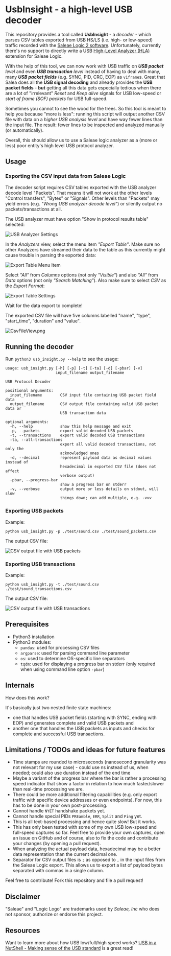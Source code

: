 # UsbInsight - a high-level USB decoder

This repository provides a tool called **UsbInsight** - a _decoder_ - which parses CSV tables exported from USB HS/LS (i.e. high- or low-speed) traffic recorded with the [Saleae Logic 2 software](https://www.saleae.com/pages/downloads). Unfortunately, currently there's no support to directly write a USB [High-Level Analyzer (HLA)](https://support.saleae.com/extensions/high-level-analyzer-extensions) extension for Saleae Logic.

With the help of this tool, we can now work with USB traffic on _**USB packet** level_ and even _**USB transaction** level_ instead of having to deal with many, many _**USB packet fields**_ (e.g. SYNC, PID, CRC, EOP) as `v1frame`s. Great that Salea does all the **USB signal decoding** and already provides the **USB packet fields** - **but** getting all this data gets especially tedious when there are a lot of "irrelevant" _Reset_ and _Keep alive_ signals for USB low-speed or _start of frame (SOF) packets_ for USB full-speed.

Sometimes you cannot to see the wood for the trees. So this tool is meant to help you because "more is less": running this script will output another CSV file with data on a _higher USB analysis level_ and have way fewer lines than the input file. The result: fewer lines to be inspected and analyzed manually (or automatically).

Overall, this should allow us to use a Saleae logic analyzer as a (more or less) poor entity's high level USB protocol analyzer.


## Usage

### Exporting the CSV input data from Saleae Logic

The decoder script requires CSV tables exported with the USB analyzer decode level "Packets". That means it will not work at the other levels "Control transfers", "Bytes" or "Signals". Other levels than "Packets" may yield errors (e.g. _"Wrong USB analyzer decode level"_) or silently output no packets/transactions at all.

The USB analyzer must have option "Show in protocol results table" selected:

![USB Analyzer Settings](./doc/UsbAnalyzerSettings.png)

In the _Analyzers_ view, select the menu item _"Export Table"_. Make sure no other Analyzers have streamed their data to the table as this currently might cause trouble in parsing the exported data:

![Export Table Menu Item](./doc/ExportTable.png)

Select _"All"_ from _Columns_ options (not only _"Visible"_) and also _"All"_ from _Data_ options (not only _"Search Matching"_). Also make sure to select _CSV_ as the _Export Format_:

![Export Table Settings](./doc/ExportTableSettings.png)

Wait for the data export to complete!

The exported CSV file will have five columns labelled "name", "type", "start_time", "duration" and "value".

![CsvFileView.png](./doc/CsvFileView.png)

## Running the decoder

Run `python3 usb_insight.py --help` to see the usage:

```
usage: usb_insight.py [-h] [-p] [-t] [-ta] [-d] [-pbar] [-v]
                      input_filename output_filename

USB Protocol Decoder

positional arguments:
  input_filename        CSV input file containing USB packet field data
  output_filename       CSV output file containing valid USB packet data or
                        USB transaction data

optional arguments:
  -h, --help            show this help message and exit
  -p, --packets         export valid decoded USB packets
  -t, --transactions    export valid decoded USB transactions
  -ta, --all-transactions
                        export all valid decoded transactions, not only the
                        acknowledged ones
  -d, --decimal         represent payload data as decimal values instead of
                        hexadecimal in exported CSV file (does not affect
                        verbose output)
  -pbar, --progress-bar
                        show a progress bar on stderr
  -v, --verbose         output more or less details on stdout, will slow
                        things down; can add multiple, e.g. -vvv
```

### Exporting USB packets

Example:

```
python usb_insight.py -p ./test/sound.csv ./test/sound_packets.csv
```

The output CSV file:

![CSV output file with USB packets](./doc/CsvOutputPackets.png)

### Exporting USB transactions

Example:

```
python usb_insight.py -t ./test/sound.csv ./test/sound_transactions.csv
```

The output CSV file:

![CSV output file with USB transactions](./doc/CsvOutputTransactions.png)


## Prerequisites

* Python3 installation
* Python3 modules:
  * `pandas`: used for processing CSV files
  * `argparse`: used for parsing command line parameter
  * `os`: used to determine OS-specific line separators
  * `tqdm`: used for displaying a progress bar on stderr (only required when using command line option `-pbar`)

## Internals

How does this work?

It's basically just two nested finite state machines: 

* one that handles USB packet fields (starting with SYNC, ending with EOP) and generates complete and valid USB packets and
* another one that handles the USB packets as inputs and checks for complete and successful USB transactions.


## Limitations / TODOs and ideas for future features

- Time stamps are rounded to microseconds (nanosecond granularity was not relevant for my use case) - could use ns instead of us, when needed;
  could also use duration instead of the end time
- Maybe a variant of the progress bar where the bar is rather a processing speed indicator that show a factor in relation to how much faster/slower than real-time processing we are.
- There could be more additional filtering capabilities (e.g. only export traffic with specific device addresses or even endpoints). For now, this has to be done in your own post-processing.
- Cannot handle `NYET` handshake packets yet.
- Cannot handle special PIDs `PREamble`, `ERR`, `Split` and `Ping` yet.
- This is all text-based processing and hence quite slow! But it works.
- This has only been tested with some of my own USB low-speed and full-speed captures so far. Feel free to provide your own captures, open an issue on GitHub and of course, also to fix the code and contribute your changes (by opening a pull request).
- When analyzing the actual payload data, hexadecimal may be a better data representation than the current decimal one.
- Separator for CSV output files is `;` as opposed to `,` in the input files from the Saleae Logic export. This allows us to export a list of payload bytes separated with commas in a single column.

Feel free to contribute! Fork this repository and file a pull request!

## Disclaimer

"Saleae" and "Logic Logo" are trademarks used by _Saleae, Inc_ who does not sponsor, authorize or endorse this project.

## Resources

Want to learn more about how USB low/full/high speed works? [USB in a NutShell - Making sense of the USB standard](https://www.beyondlogic.org/usbnutshell/usb1.shtml) is a great read!
